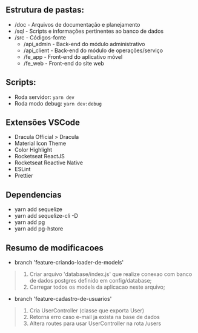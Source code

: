 ﻿
## Estrutura de pastas:

* /doc - Arquivos de documentação e planejamento
* /sql - Scripts e informações pertinentes ao banco de dados
* /src - Códigos-fonte
	* /api_admin - Back-end do módulo administrativo
	* /api_client - Back-end do módulo de operações/serviço
	* /fe_app - Front-end do aplicativo móvel
	* /fe_web - Front-end do site web

## Scripts:

  * Roda servidor: `yarn dev`
  * Roda modo debug: `yarn dev:debug`

## Extensões VSCode

* Dracula Official > Dracula
* Material Icon Theme
* Color Highlight
* Rocketseat ReactJS
* Rocketseat Reactive Native
* ESLint
* Prettier

## Dependencias

* yarn add sequelize
* yarn add sequelize-cli -D
* yarn add pg
* yarn add pg-hstore

## Resumo de modificacoes

* branch 'feature-criando-loader-de-models'
> 1. Criar arquivo 'database/index.js' que realize conexao com banco de dados postgres definido em config/database;
> 1. Carregar todos os models da aplicacao neste arquivo;

* branch 'feature-cadastro-de-usuarios'
> 1. Cria UserController (classe que exporta User)
> 1. Retorna erro caso e-mail ja exista na base de dados
> 1. Altera routes para usar UserController na rota /users
